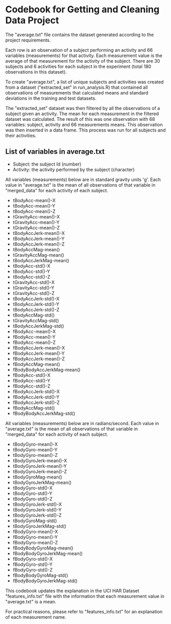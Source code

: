 # Codebook for Getting and Cleaning Data Project

The "average.txt" file contains the dataset generated according to the project requirements.

Each row is an observation of a subject performing an activity and 66 variables (measurements) for that activity. Each measurement value is the average of that measurement for the activity of the subject. There are 30 subjects and 6 activities for each subject in the experiment (total 180 observations in this dataset).

To create "average.txt", a list of unique subjects and activities was created from a dataset ("extracted_set" in run_analysis.R) that contained all observations of measurements that calculated means and standard deviations in the training and test datasets.

The "extracted_set" dataset was then filtered by all the observations of a subject given an activity. The mean for each measurement in the filtered dataset was calculated. The result of this was one observation with 68 variables: subject, activity and 66 measurements means. This observation was then inserted in a data frame. This process was run for all subjects and their activities.

## List of variables in average.txt

- Subject: the subject Id (number)
- Activity: the activity performed by the subject (character)

All variables (measurements) below are in standard gravity units 'g'. Each value in "average.txt" is the mean of all observations of that variable in "merged_data" for each activity of each subject.
- tBodyAcc-mean()-X
- tBodyAcc-mean()-Y
- tBodyAcc-mean()-Z
- tGravityAcc-mean()-X
- tGravityAcc-mean()-Y
- tGravityAcc-mean()-Z
- tBodyAccJerk-mean()-X
- tBodyAccJerk-mean()-Y
- tBodyAccJerk-mean()-Z
- tBodyAccMag-mean()
- tGravityAccMag-mean()
- tBodyAccJerkMag-mean()
- tBodyAcc-std()-X
- tBodyAcc-std()-Y
- tBodyAcc-std()-Z
- tGravityAcc-std()-X
- tGravityAcc-std()-Y
- tGravityAcc-std()-Z
- tBodyAccJerk-std()-X
- tBodyAccJerk-std()-Y
- tBodyAccJerk-std()-Z
- tBodyAccMag-std()
- tGravityAccMag-std()
- tBodyAccJerkMag-std()
- fBodyAcc-mean()-X
- fBodyAcc-mean()-Y
- fBodyAcc-mean()-Z
- fBodyAccJerk-mean()-X
- fBodyAccJerk-mean()-Y
- fBodyAccJerk-mean()-Z
- fBodyAccMag-mean()
- fBodyBodyAccJerkMag-mean()
- fBodyAcc-std()-X
- fBodyAcc-std()-Y
- fBodyAcc-std()-Z
- fBodyAccJerk-std()-X
- fBodyAccJerk-std()-Y
- fBodyAccJerk-std()-Z
- fBodyAccMag-std()
- fBodyBodyAccJerkMag-std()

All variables (measurements) below are in radians/second. Each value in "average.txt" is the mean of all observations of that variable in "merged_data" for each activity of each subject.
- tBodyGyro-mean()-X
- tBodyGyro-mean()-Y
- tBodyGyro-mean()-Z
- tBodyGyroJerk-mean()-X
- tBodyGyroJerk-mean()-Y
- tBodyGyroJerk-mean()-Z
- tBodyGyroMag-mean()
- tBodyGyroJerkMag-mean()
- tBodyGyro-std()-X
- tBodyGyro-std()-Y
- tBodyGyro-std()-Z
- tBodyGyroJerk-std()-X
- tBodyGyroJerk-std()-Y
- tBodyGyroJerk-std()-Z
- tBodyGyroMag-std()
- tBodyGyroJerkMag-std()
- fBodyGyro-mean()-X
- fBodyGyro-mean()-Y
- fBodyGyro-mean()-Z
- fBodyBodyGyroMag-mean()
- fBodyBodyGyroJerkMag-mean()
- fBodyGyro-std()-X
- fBodyGyro-std()-Y
- fBodyGyro-std()-Z
- fBodyBodyGyroMag-std()
- fBodyBodyGyroJerkMag-std()

This codebook updates the explanation in the UCI HAR Dataset "features_info.txt" file with the information that each measurement value in "average.txt" is a mean.

For practical reasons, please refer to "features_info.txt" for an explanation of each measurement name.